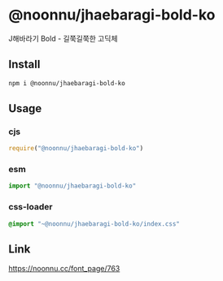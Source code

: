 # @noonnu/jhaebaragi-bold-ko
J해바라기 Bold - 길쭉길쭉한 고딕체

## Install
```sh
npm i @noonnu/jhaebaragi-bold-ko
```
## Usage
### cjs
```js
require("@noonnu/jhaebaragi-bold-ko")
```
### esm
```js
import "@noonnu/jhaebaragi-bold-ko"
```
### css-loader
```css
@import "~@noonnu/jhaebaragi-bold-ko/index.css"
```

## Link
https://noonnu.cc/font_page/763